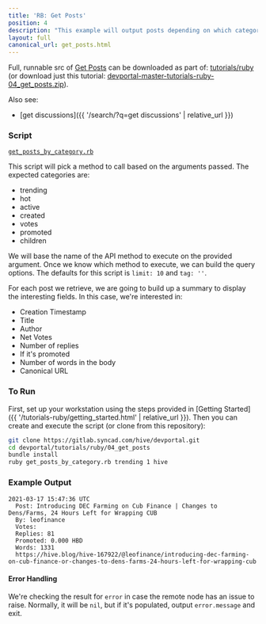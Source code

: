 ```yaml
---
title: 'RB: Get Posts'
position: 4
description: "This example will output posts depending on which category is provided as the arguments."
layout: full
canonical_url: get_posts.html
---
```

Full, runnable src of [Get Posts](https://gitlab.syncad.com/hive/devportal/-/tree/master/tutorials/ruby/04_get_posts) can be downloaded as part of: [tutorials/ruby](https://gitlab.syncad.com/hive/devportal/-/tree/master/tutorials/ruby) (or download just this tutorial: [devportal-master-tutorials-ruby-04_get_posts.zip](https://gitlab.syncad.com/hive/devportal/-/archive/master/devportal-master.zip?path=tutorials/ruby/04_get_posts)).

Also see:
* [get discussions]({{ '/search/?q=get discussions' | relative_url }})

### Script

[`get_posts_by_category.rb`](https://gitlab.syncad.com/hive/devportal/-/blob/master/tutorials/ruby/04_get_posts/get_posts_by_category.rb)

This script will pick a method to call based on the arguments passed.  The expected categories are:

* trending
* hot
* active
* created
* votes
* promoted
* children

We will base the name of the API method to execute on the provided argument.  Once we know which method to execute, we can build the query options.  The defaults for this script is `limit: 10` and `tag: ''`.

For each post we retrieve, we are going to build up a summary to display the interesting fields.  In this case, we're interested in:

* Creation Timestamp
* Title
* Author
* Net Votes
* Number of replies
* If it's promoted
* Number of words in the body
* Canonical URL

### To Run

First, set up your workstation using the steps provided in [Getting Started]({{ '/tutorials-ruby/getting_started.html' | relative_url }}).  Then you can create and execute the script (or clone from this repository):

```bash
git clone https://gitlab.syncad.com/hive/devportal.git
cd devportal/tutorials/ruby/04_get_posts
bundle install
ruby get_posts_by_category.rb trending 1 hive
```

### Example Output

```
2021-03-17 15:47:36 UTC
  Post: Introducing DEC Farming on Cub Finance | Changes to Dens/Farms, 24 Hours Left for Wrapping CUB
  By: leofinance
  Votes:
  Replies: 81
  Promoted: 0.000 HBD
  Words: 1331
  https://hive.blog/hive-167922/@leofinance/introducing-dec-farming-on-cub-finance-or-changes-to-dens-farms-24-hours-left-for-wrapping-cub
```

#### Error Handling

We're checking the result for `error` in case the remote node has an issue to raise.  Normally, it will be `nil`, but if it's populated, output `error.message` and exit.
